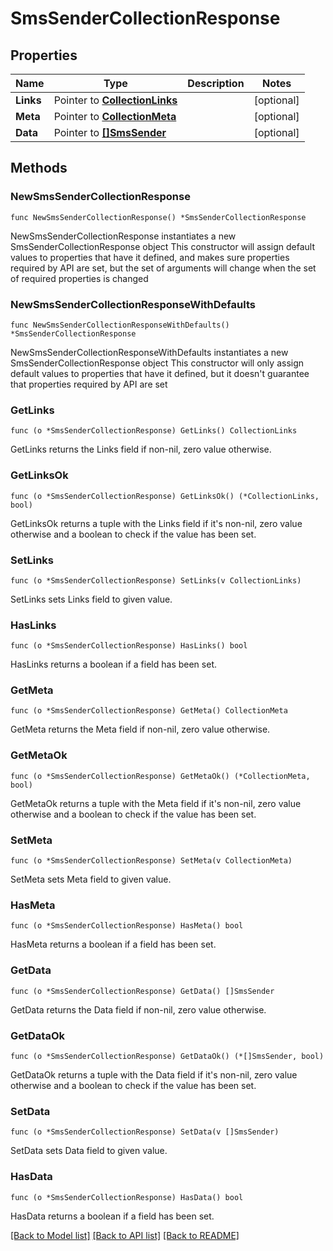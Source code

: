# SmsSenderCollectionResponse

## Properties

Name | Type | Description | Notes
------------ | ------------- | ------------- | -------------
**Links** | Pointer to [**CollectionLinks**](CollectionLinks.md) |  | [optional] 
**Meta** | Pointer to [**CollectionMeta**](CollectionMeta.md) |  | [optional] 
**Data** | Pointer to [**[]SmsSender**](SmsSender.md) |  | [optional] 

## Methods

### NewSmsSenderCollectionResponse

`func NewSmsSenderCollectionResponse() *SmsSenderCollectionResponse`

NewSmsSenderCollectionResponse instantiates a new SmsSenderCollectionResponse object
This constructor will assign default values to properties that have it defined,
and makes sure properties required by API are set, but the set of arguments
will change when the set of required properties is changed

### NewSmsSenderCollectionResponseWithDefaults

`func NewSmsSenderCollectionResponseWithDefaults() *SmsSenderCollectionResponse`

NewSmsSenderCollectionResponseWithDefaults instantiates a new SmsSenderCollectionResponse object
This constructor will only assign default values to properties that have it defined,
but it doesn't guarantee that properties required by API are set

### GetLinks

`func (o *SmsSenderCollectionResponse) GetLinks() CollectionLinks`

GetLinks returns the Links field if non-nil, zero value otherwise.

### GetLinksOk

`func (o *SmsSenderCollectionResponse) GetLinksOk() (*CollectionLinks, bool)`

GetLinksOk returns a tuple with the Links field if it's non-nil, zero value otherwise
and a boolean to check if the value has been set.

### SetLinks

`func (o *SmsSenderCollectionResponse) SetLinks(v CollectionLinks)`

SetLinks sets Links field to given value.

### HasLinks

`func (o *SmsSenderCollectionResponse) HasLinks() bool`

HasLinks returns a boolean if a field has been set.

### GetMeta

`func (o *SmsSenderCollectionResponse) GetMeta() CollectionMeta`

GetMeta returns the Meta field if non-nil, zero value otherwise.

### GetMetaOk

`func (o *SmsSenderCollectionResponse) GetMetaOk() (*CollectionMeta, bool)`

GetMetaOk returns a tuple with the Meta field if it's non-nil, zero value otherwise
and a boolean to check if the value has been set.

### SetMeta

`func (o *SmsSenderCollectionResponse) SetMeta(v CollectionMeta)`

SetMeta sets Meta field to given value.

### HasMeta

`func (o *SmsSenderCollectionResponse) HasMeta() bool`

HasMeta returns a boolean if a field has been set.

### GetData

`func (o *SmsSenderCollectionResponse) GetData() []SmsSender`

GetData returns the Data field if non-nil, zero value otherwise.

### GetDataOk

`func (o *SmsSenderCollectionResponse) GetDataOk() (*[]SmsSender, bool)`

GetDataOk returns a tuple with the Data field if it's non-nil, zero value otherwise
and a boolean to check if the value has been set.

### SetData

`func (o *SmsSenderCollectionResponse) SetData(v []SmsSender)`

SetData sets Data field to given value.

### HasData

`func (o *SmsSenderCollectionResponse) HasData() bool`

HasData returns a boolean if a field has been set.


[[Back to Model list]](../README.md#documentation-for-models) [[Back to API list]](../README.md#documentation-for-api-endpoints) [[Back to README]](../README.md)



